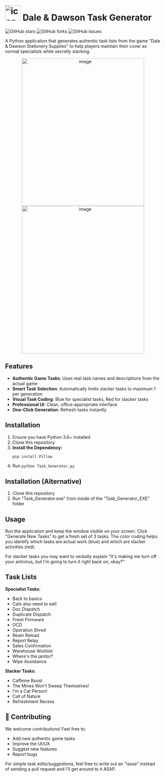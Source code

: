 # <img width="50" height="50" alt="icon" src="https://github.com/user-attachments/assets/e67a6b93-2717-413e-8f19-6a4bfd29b8ae" /> Dale & Dawson Task Generator

![GitHub stars](https://img.shields.io/github/stars/Connor9994/Dale_and_Dawson_Task_Generator?style=social) ![GitHub forks](https://img.shields.io/github/forks/Connor9994/Dale_and_Dawson_Task_Generator?style=social) ![GitHub issues](https://img.shields.io/github/issues/Connor9994/Dale_and_Dawson_Task_Generator) 

A Python application that generates authentic task lists from the game "Dale & Dawson Stationery Supplies" to help players maintain their cover as normal specialists while secretly slacking.
<p align="center">
  <img width="397" height="479" alt="image" src="https://github.com/user-attachments/assets/58042d85-a3a2-4e75-852e-9f00e204a26b" />
  <img width="397" height="479" alt="image" src="https://github.com/user-attachments/assets/1a0bbe61-5bdc-4938-a3bf-9da1f9fbf7eb" />
</p>

## Features

- **Authentic Game Tasks**: Uses real task names and descriptions from the actual game
- **Smart Task Selection**: Automatically limits slacker tasks to maximum 1 per generation
- **Visual Task Coding**: Blue for specialist tasks, Red for slacker tasks
- **Professional UI**: Clean, office-appropriate interface
- **One-Click Generation**: Refresh tasks instantly

## Installation

1. Ensure you have Python 3.6+ installed
2. Clone this repository
3. **Install the Dependency:**
   ```bash
   pip install Pillow
   ```
4. Run `python Task_Generator.py`

## Installation (Alternative)
1. Clone this repository
2. Run "Task_Generator.exe" from inside of the "Task_Generator_EXE" folder

## Usage

Run the application and keep the window visible on your screen. Click "Generate New Tasks" to get a fresh set of 3 tasks. The color coding helps you identify which tasks are actual work (blue) and which are slacker activities (red). 

For slacker tasks you may want to verbally explain "It's making me turn off your antivirus, but I'm going to turn it right back on, okay?" 

## Task Lists

**Specialist Tasks**: 
- Back to basics
- Cats also need to eat!
- Doc Dispatch
- Duplicate Dispatch
- Fresh Firmware
- OCD
- Operation Shred
- Ream Reload
- Report Relay
- Sales Confirmation
- Warehouse Wishlist
- Where's the janitor?
- Wipe Assistance

**Slacker Tasks**: 
- Caffeine Boost
- The Mines Won't Sweep Themselves!
- I'm a Cat Person!
- Call of Nature
- Refreshment Recess

## 🤝 Contributing

We welcome contributions! Feel free to:
- Add new authentic game tasks
- Improve the UI/UX
- Suggest new features
- Report bugs

For simple task edits/suggestions, feel free to write out an "issue" instead of sending a pull request and I'll get around to it ASAP.
